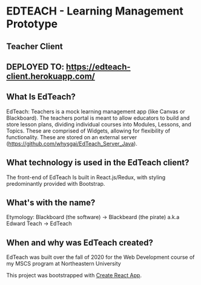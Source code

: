 # EDTEACH - Learning Management Prototype
## Teacher Client
## DEPLOYED TO: https://edteach-client.herokuapp.com/

## What Is EdTeach?
EdTeach: Teachers is a mock learning management app (like Canvas or Blackboard). The teachers portal is meant to allow educators to build and store lesson plans, dividing individual courses into Modules, Lessons, and Topics. These are comprised of Widgets, allowing for flexibility of functionality. These are stored on an external server (https://github.com/whysgai/EdTeach_Server_Java).  

## What technology is used in the EdTeach client?
The front-end of EdTeach Is built in React.js/Redux, with styling predominantly provided with Bootstrap.

## What's with the name?
Etymology: Blackboard (the software) -> Blackbeard (the pirate) a.k.a Edward Teach -> EdTeach

## When and why was EdTeach created?
EdTeach was built over the fall of 2020 for the Web Development course of my MSCS program at Northeastern University

This project was bootstrapped with [Create React App](https://github.com/facebook/create-react-app).
